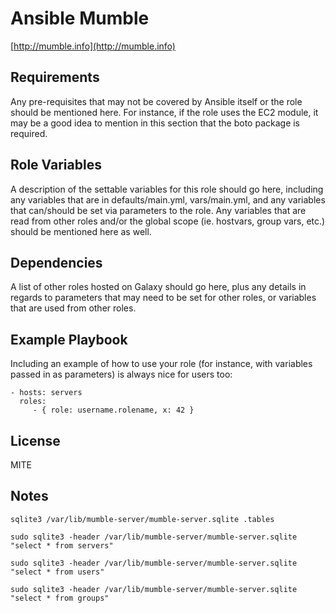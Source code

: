 Ansible Mumble
==============

[http://mumble.info](http://mumble.info)

Requirements
------------

Any pre-requisites that may not be covered by Ansible itself or the role should be mentioned here. For instance, if the role uses the EC2 module, it may be a good idea to mention in this section that the boto package is required.

Role Variables
--------------

A description of the settable variables for this role should go here, including any variables that are in defaults/main.yml, vars/main.yml, and any variables that can/should be set via parameters to the role. Any variables that are read from other roles and/or the global scope (ie. hostvars, group vars, etc.) should be mentioned here as well.

Dependencies
------------

A list of other roles hosted on Galaxy should go here, plus any details in regards to parameters that may need to be set for other roles, or variables that are used from other roles.

Example Playbook
----------------

Including an example of how to use your role (for instance, with variables passed in as parameters) is always nice for users too:

    - hosts: servers
      roles:
         - { role: username.rolename, x: 42 }

License
-------

MITE

Notes
-----

	sqlite3 /var/lib/mumble-server/mumble-server.sqlite .tables

    sudo sqlite3 -header /var/lib/mumble-server/mumble-server.sqlite "select * from servers"

	sudo sqlite3 -header /var/lib/mumble-server/mumble-server.sqlite "select * from users"

	sudo sqlite3 -header /var/lib/mumble-server/mumble-server.sqlite "select * from groups"


